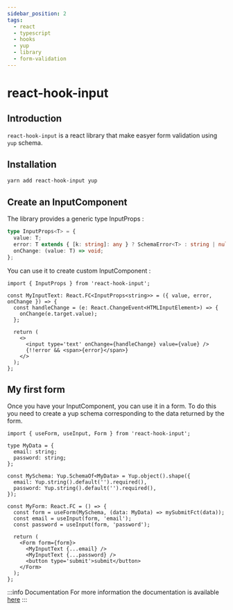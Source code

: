 ```yaml
---
sidebar_position: 2
tags:
  - react
  - typescript
  - hooks
  - yup
  - library
  - form-validation
---
```


# react-hook-input

## Introduction

`react-hook-input` is a react library that make easyer form validation using `yup` schema.

## Installation

```sh
yarn add react-hook-input yup
```

## Create an InputComponent

The library provides a generic type InputProps :

```ts
type InputProps<T> = {
  value: T;
  error: T extends { [k: string]: any } ? SchemaError<T> : string | null;
  onChange: (value: T) => void;
};
```

You can use it to create custom InputComponent :

```tsx
import { InputProps } from 'react-hook-input';

const MyInputText: React.FC<InputProps<string>> = ({ value, error, onChange }) => {
  const handleChange = (e: React.ChangeEvent<HTMLInputElement>) => {
    onChange(e.target.value);
  };

  return (
    <>
      <input type='text' onChange={handleChange} value={value} />
      {!!error && <span>{error}</span>}
    </>
  );
};
```

## My first form

Once you have your InputComponent, you can use it in a form. To do this you need to create a yup schema corresponding to the data returned by the form.

```tsx
import { useForm, useInput, Form } from 'react-hook-input';

type MyData = {
  email: string;
  password: string;
};

const MySchema: Yup.SchemaOf<MyData> = Yup.object().shape({
  email: Yup.string().default('').required(),
  password: Yup.string().default('').required(),
});

const MyForm: React.FC = () => {
  const form = useForm(MySchema, (data: MyData) => mySubmitFct(data));
  const email = useInput(form, 'email');
  const password = useInput(form, 'password');

  return (
    <Form form={form}>
      <MyInputText {...email} />
      <MyInputText {...password} />
      <button type='submit'>submit</button>
    </Form>
  );
};
```

:::info Documentation
For more information the documentation is available [here](https://react-hook-input.simonboisset.com/)
:::
